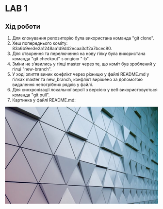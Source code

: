 # LAB 1

## Хід роботи
1. Для клонування репозиторію була використана команда "git clone".
2. Хеш попереднього коміту: 83a6b9ee3e2a1248aa1d9d42ecaa3df2a7bcec80.
3. Для створення та перелючення на нову гілку була використана команда "git checkout" з опцією "-b".
4. Зміни не з'явились у гілці master через те, що коміт був зроблений у гілці "new-branch".
5. У ході злиття виник конфлікт через різницю у файлі README.md у гілках master та new_branch, конфлікт вирішено за допомогою видалення непотрібних рядків у файлі.
6. Для синхронізації локальної версії з версією у веб використовується команда "git pull".
7. Картинка у файлі README.md: 

![Frog](image.jpg)
